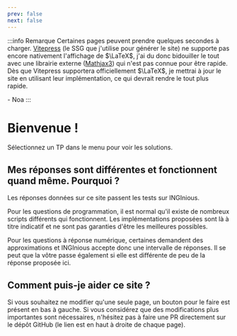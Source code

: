 ```yaml
---
prev: false
next: false
---
```


:::info Remarque
Certaines pages peuvent prendre quelques secondes à charger. [Vitepress](https://vitepress.dev/) (le SSG que j'utilise pour générer le site) ne supporte pas encore nativement l'affichage de $\LaTeX$, j'ai du donc bidouiller le tout avec une librairie externe ([Mathjax3](https://www.mathjax.org/)) qui n'est pas connue pour être rapide. Dès que Vitepress supportera officiellement $\LaTeX$, je mettrai à jour le site en utilisant leur implémentation, ce qui devrait rendre le tout plus rapide.

\- Noa
:::

# Bienvenue !

Sélectionnez un TP dans le menu pour voir les solutions.

## Mes réponses sont différentes et fonctionnent quand même. Pourquoi ?

Les réponses données sur ce site passent les tests sur INGInious.

Pour les questions de programmation, il est normal qu'il existe de nombreux scripts différents qui fonctionnent. Les implémentations proposées sont là à titre indicatif et ne sont pas garanties d'être les meilleures possibles.

Pour les questions à réponse numérique, certaines demandent des approximations et INGInious accepte donc une intervalle de réponses. Il se peut que la vôtre passe également si elle est différente de peu de la réponse proposée ici.

## Comment puis-je aider ce site ?

Si vous souhaitez ne modifier qu'une seule page, un bouton pour le faire est présent en bas à gauche. Si vous considérez que des modifications plus importantes sont nécessaires, n'hésitez pas à faire une PR directement sur le dépôt GitHub (le lien est en haut à droite de chaque page).